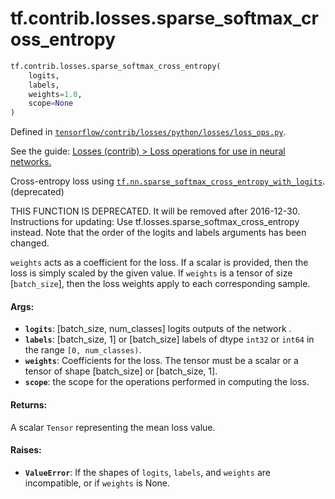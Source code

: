 <div itemscope itemtype="http://developers.google.com/ReferenceObject">
<meta itemprop="name" content="tf.contrib.losses.sparse_softmax_cross_entropy" />
<meta itemprop="path" content="Stable" />
</div>

# tf.contrib.losses.sparse_softmax_cross_entropy

``` python
tf.contrib.losses.sparse_softmax_cross_entropy(
    logits,
    labels,
    weights=1.0,
    scope=None
)
```



Defined in [`tensorflow/contrib/losses/python/losses/loss_ops.py`](https://www.tensorflow.org/code/tensorflow/contrib/losses/python/losses/loss_ops.py).

See the guide: [Losses (contrib) > Loss operations for use in neural networks.](../../../../../api_guides/python/contrib.losses.md#Loss_operations_for_use_in_neural_networks_)

Cross-entropy loss using <a href="../../../tf/nn/sparse_softmax_cross_entropy_with_logits.md"><code>tf.nn.sparse_softmax_cross_entropy_with_logits</code></a>. (deprecated)

THIS FUNCTION IS DEPRECATED. It will be removed after 2016-12-30.
Instructions for updating:
Use tf.losses.sparse_softmax_cross_entropy instead. Note that the order of the logits and labels arguments has been changed.

`weights` acts as a coefficient for the loss. If a scalar is provided,
then the loss is simply scaled by the given value. If `weights` is a
tensor of size [`batch_size`], then the loss weights apply to each
corresponding sample.

#### Args:

* <b>`logits`</b>: [batch_size, num_classes] logits outputs of the network .
* <b>`labels`</b>: [batch_size, 1] or [batch_size] labels of dtype `int32` or `int64`
    in the range `[0, num_classes)`.
* <b>`weights`</b>: Coefficients for the loss. The tensor must be a scalar or a tensor
    of shape [batch_size] or [batch_size, 1].
* <b>`scope`</b>: the scope for the operations performed in computing the loss.


#### Returns:

A scalar `Tensor` representing the mean loss value.


#### Raises:

* <b>`ValueError`</b>: If the shapes of `logits`, `labels`, and `weights` are
    incompatible, or if `weights` is None.